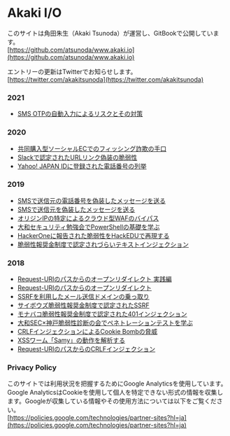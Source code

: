 # Akaki I/O

このサイトは角田朱生（Akaki Tsunoda）が運営し、GitBookで公開しています。  
[https://github.com/atsunoda/www.akaki.io](https://github.com/atsunoda/www.akaki.io)

エントリーの更新はTwitterでお知らせします。  
[https://twitter.com/akakitsunoda](https://twitter.com/akakitsunoda)

### 2021

* [SMS OTPの自動入力によるリスクとその対策](2021/sms_otp_autofill.md)

### 2020

* [共同購入型ソーシャルECでのフィッシング詐欺の手口](2020/pinduoduo_phishing.md)
* [Slackで認定されたURLリンク偽装の脆弱性](2020/url_link_spoofing.md)
* [Yahoo! JAPAN IDに登録された電話番号の列挙](2020/phone_number_enumeration.md)

### 2019

* [SMSで送信元の電話番号を偽装したメッセージを送る](2019/sms_spoofing_2.md)
* [SMSで送信元を偽装したメッセージを送る](2019/sms_spoofing.md)
* [オリジンIPの特定によるクラウド型WAFのバイパス](2019/cloud-waf_bypass.md)
* [大和セキュリティ勉強会でPowerShellの基礎を学ぶ](2019/learning_powershell.md)
* [HackerOneに報告された脆弱性をHackEDUで再現する](2019/hackedu.md)
* [脆弱性報奨金制度で認定されづらいテキストインジェクション](2019/text_injection.md)

### 2018

* [Request-URIのパスからのオープンリダイレクト 実践編](2018/practical_open_redirect_via_path.md)
* [Request-URIのパスからのオープンリダイレクト](2018/open_redirect_via_path.md)
* [SSRFを利用したメール送信ドメインの乗っ取り](2018/smtp_domain_takeover.md)
* [サイボウズ脆弱性報奨金制度で認定されたSSRF](2018/ssrf_in_cybozu.md)
* [モナバコ脆弱性報奨金制度で認定された401インジェクション](2018/401i_in_monabako.md)
* [大和SEC×神戸脆弱性診断の会でペネトレーションテストを学ぶ](2018/learning_pentest_in_kobe.md)
* [CRLFインジェクションによるCookie Bombの脅威](2018/impact_of_cookie_bomb.md)
* [XSSワーム「Samy」の動作を解析する](2018/analyzing_samy_xss_worm.md)
* [Request-URIのパスからのCRLFインジェクション](2018/crlfi_via_path_of_request-uri.md)

### Privacy Policy

このサイトでは利用状況を把握するためにGoogle Analyticsを使用しています。Google AnalyticsはCookieを使用して個人を特定できない形式の情報を収集します。Googleが収集している情報やその使用方法については以下をご覧ください。  
[https://policies.google.com/technologies/partner-sites?hl=ja](https://policies.google.com/technologies/partner-sites?hl=ja)

